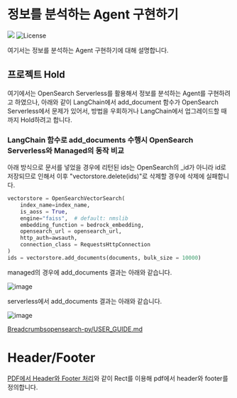 # 정보를 분석하는 Agent 구현하기

<p align="left">
    <a href="https://hits.seeyoufarm.com"><img src="https://hits.seeyoufarm.com/api/count/incr/badge.svg?url=https%3A%2F%2Fgithub.com%2Fkyopark2014%2Finfo-analytic-agent&count_bg=%2379C83D&title_bg=%23555555&icon=&icon_color=%23E7E7E7&title=hits&edge_flat=false)](https://hits.seeyoufarm.com"/></a>
    <img alt="License" src="https://img.shields.io/badge/LICENSE-MIT-green">
</p>


여기서는 정보를 분석하는 Agent 구현하기에 대해 설명합니다.

## 프로젝트 Hold

여기에서는 OpenSearch Serverless를 활용해서 정보를 분석하는 Agent를 구현하려고 하였으나, 아래와 같이 LangChain에서 add_document 함수가 OpenSearch Serverless에서 문제가 있어서, 방법을 우회하거나 LangChain에서 업그레이드할 때까지 Hold하려고 합니다.


### LangChain 함수로 add_documents 수행시 OpenSearch Serverless와 Managed의 동작 비교

아래 방식으로 문서를 넣었을 경우에 리턴된 ids는 OpenSearch의 _id가 아니라 id로 저장되므로 인해서 이후 "vectorstore.delete(ids)"로 삭제할 경우에 삭제에 실패합니다.

```python
vectorstore = OpenSearchVectorSearch(
    index_name=index_name,
    is_aoss = True,
    engine="faiss",  # default: nmslib
    embedding_function = bedrock_embedding,
    opensearch_url = opensearch_url,
    http_auth=awsauth,
    connection_class = RequestsHttpConnection
)  
ids = vectorstore.add_documents(documents, bulk_size = 10000)
```

managed의 경우에 add_documents 결과는 아래와 같습니다.

![image](https://github.com/user-attachments/assets/48b09fb9-04a0-4ed9-8cf2-875a6234dfea)

serverless에서 add_documents 결과는 아래와 같습니다.

![image](https://github.com/user-attachments/assets/592d280c-bf58-4c92-b35d-9093c44091a2)


[Breadcrumbsopensearch-py/USER_GUIDE.md](https://github.com/opensearch-project/opensearch-py/blob/main/USER_GUIDE.md)




# Header/Footer

[PDF에서 Header와 Footer 처리](https://github.com/kyopark2014/korean-chatbot-using-amazon-bedrock/blob/main/pdf-header-footer.md)와 같이 Rect를 이용해 pdf에서 header와 footer를 정의합니다.
